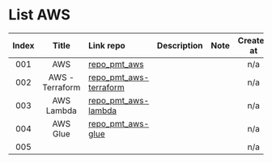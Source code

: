 # List AWS

| Index |      Title      | Link repo                                                                      | Description | Note | Created at | Updated at |
|:-----:|:---------------:|:-------------------------------------------------------------------------------|:-----------:|------|:----------:|:----------:|
|  001  |       AWS       | [repo_pmt_aws](https://github.com/tripham208/repo_pmt_aws)                     |             |      |    n/a     |    n/a     |
|  002  | AWS - Terraform | [repo_pmt_aws-terraform](https://github.com/tripham208/repo_pmt_aws-terraform) |             |      |    n/a     |    n/a     |
|  003  |   AWS Lambda    | [repo_pmt_aws-lambda](https://github.com/tripham208/repo_pmt_aws-lambda)       |             |      |    n/a     |    n/a     |
|  004  |    AWS Glue     | [repo_pmt_aws-glue](https://github.com/tripham208/repo_pmt_aws-glue)           |             |      |    n/a     |    n/a     |
|  005  |                 |                                                                                |             |      |    n/a     |    n/a     |
